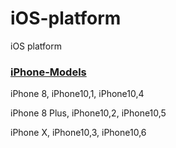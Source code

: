 # iOS-platform
iOS platform

### [iPhone-Models](https://www.theiphonewiki.com/wiki/Models)

iPhone 8, iPhone10,1, iPhone10,4

iPhone 8 Plus, iPhone10,2, iPhone10,5

iPhone X, iPhone10,3, iPhone10,6

